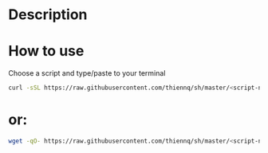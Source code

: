 # Description

# How to use
Choose a script and type/paste to your terminal

```bash
curl -sSL https://raw.githubusercontent.com/thiennq/sh/master/<script-name> | sh
```
# or:
```bash
wget -qO- https://raw.githubusercontent.com/thiennq/sh/master/<script-name> | sh
```

